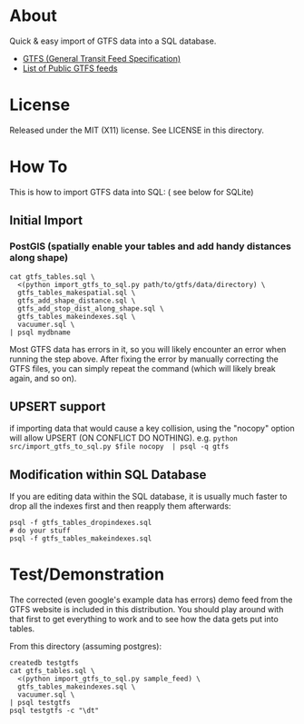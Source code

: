 # About
Quick & easy import of GTFS data into a SQL database.

* [GTFS (General Transit Feed Specification)](http://code.google.com/transit/spec/transit_feed_specification.html)
* [List of Public GTFS feeds](http://code.google.com/p/googletransitdatafeed/wiki/PublicFeeds)

# License
Released under the MIT (X11) license. See LICENSE in this directory.


# How To
This is how to import GTFS data into SQL:
( see below for SQLite)

## Initial Import

### PostGIS (spatially enable your tables and add handy distances along shape)
    cat gtfs_tables.sql \
      <(python import_gtfs_to_sql.py path/to/gtfs/data/directory) \
      gtfs_tables_makespatial.sql \
      gtfs_add_shape_distance.sql \
      gtfs_add_stop_dist_along_shape.sql \
      gtfs_tables_makeindexes.sql \
      vacuumer.sql \
    | psql mydbname

Most GTFS data has errors in it, so you will likely encounter an error when 
running the step above. After fixing the error by manually correcting the GTFS 
files, you can simply repeat the command (which will likely break again, and 
so on).

## UPSERT support
if importing data that would cause a key collision, using the "nocopy" option will allow UPSERT (ON CONFLICT DO NOTHING).
    e.g. `python src/import_gtfs_to_sql.py $file nocopy  | psql -q gtfs`

## Modification within SQL Database

If you are editing data within the SQL database, it is usually much faster to 
drop all the indexes first and then reapply them afterwards:

    psql -f gtfs_tables_dropindexes.sql
    # do your stuff
    psql -f gtfs_tables_makeindexes.sql


# Test/Demonstration

The corrected (even google's example data has errors) demo feed from the 
GTFS website is included in this distribution. You should play around with that 
first to get everything to work and to see how the data gets put into tables.

From this directory (assuming postgres):

    createdb testgtfs
    cat gtfs_tables.sql \
      <(python import_gtfs_to_sql.py sample_feed) \
      gtfs_tables_makeindexes.sql \
      vacuumer.sql \
    | psql testgtfs
    psql testgtfs -c "\dt"
